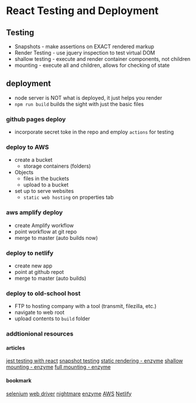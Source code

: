 # React Testing and Deployment

## Testing

- Snapshots - make assertions on EXACT rendered markup
- Render Testing - use jquery inspection to test virtual DOM
- shallow testing - execute and render container components, not children
- mounting - execute all and children, allows for checking of state

## deployment

- node server is NOT what is deployed, it just helps you render
- `npm run build` builds the sight with just the basic files

### github pages deploy

- incorporate secret toke in the repo and employ `actions` for testing

### deploy to AWS

- create a bucket
  - storage containers (folders)
- Objects
  - files in the buckets
  - upload to a bucket
- set up to serve websites
  - `static web hosting` on properties tab

### aws amplify deploy

- create Amplify workflow
- point workflow at git repo
- merge to master (auto builds now)

### deploy to netlify

- create new app
- point at github repot
- merge to master (auto builds)

### deploy to old-school host

- FTP to hosting company with a tool (transmit, filezilla, etc.)
- navigate to web root
- upload contents to `build` folder

### addtionional resources

#### articles

[jest testing with react](https://create-react-app.dev/docs/running-tests/)
[snapshot testing](https://jestjs.io/docs/en/snapshot-testing)
[static rendering - enzyme](https://airbnb.io/enzyme/docs/api/shallow.html)
[shallow mounting - enzyme](https://airbnb.io/enzyme/docs/api/render.html)
[full mounting - enzyme](https://airbnb.io/enzyme/docs/api/mount.html)

#### bookmark

[selenium](https://www.seleniumhq.org/)
[web driver](http://webdriver.io/)
[nightmare](http://www.nightmarejs.org/)
[enzyme](https://airbnb.io/enzyme/docs/api/)
[AWS](http://aws.amazon.com/)
[Netlify](http://www.netlify.com/)
